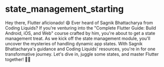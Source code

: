 # state_management_starting
Hey there, Flutter aficionado! 😄 Ever heard of Sagnik Bhattacharya from Coding Liquids? 
If you're venturing into the "Complete Flutter Guide: Build Android, iOS, and Web" course crafted by him, you're about to get a state management treat. As we kick off the state management module, you'll uncover the mysteries of handling dynamic app states. With Sagnik Bhattacharya's guidance and Coding Liquids' resources, you're in for one transformative journey.
Let's dive in, juggle some states, and master Flutter together! 🚀✨